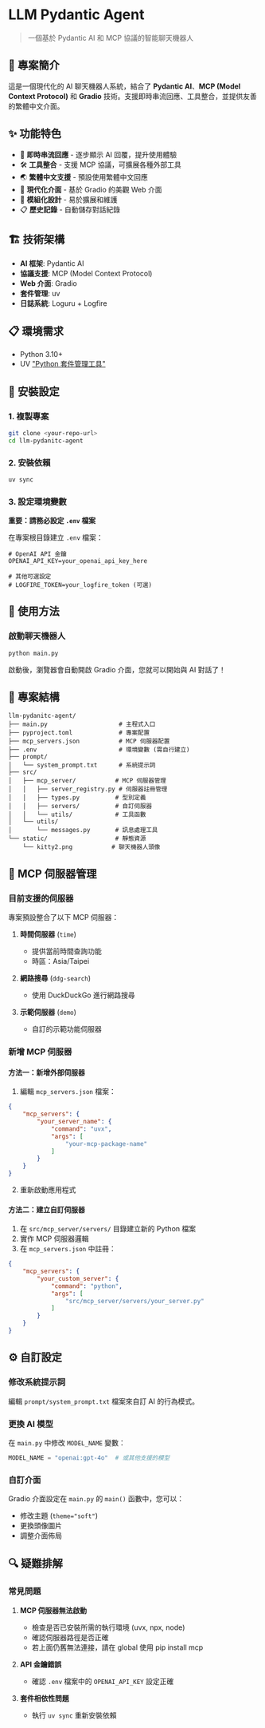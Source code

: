 # LLM Pydantic Agent

> 一個基於 Pydantic AI 和 MCP 協議的智能聊天機器人

## 🌟 專案簡介

這是一個現代化的 AI 聊天機器人系統，結合了 **Pydantic AI**、**MCP (Model Context Protocol)** 和 **Gradio** 技術。支援即時串流回應、工具整合，並提供友善的繁體中文介面。

## ✨ 功能特色

- 🚀 **即時串流回應** - 逐步顯示 AI 回覆，提升使用體驗
- 🛠️ **工具整合** - 支援 MCP 協議，可擴展各種外部工具
- 🌏 **繁體中文支援** - 預設使用繁體中文回應
- 📱 **現代化介面** - 基於 Gradio 的美觀 Web 介面
- 🔧 **模組化設計** - 易於擴展和維護
- 📋 **歷史記錄** - 自動儲存對話紀錄

## 🏗️ 技術架構

- **AI 框架**: Pydantic AI
- **協議支援**: MCP (Model Context Protocol)
- **Web 介面**: Gradio
- **套件管理**: uv
- **日誌系統**: Loguru + Logfire

## 📋 環境需求

- Python 3.10+
- UV ["Python 套件管理工具"](https://github.com/astral-sh/uv)

## 🚀 安裝設定

### 1. 複製專案

```bash
git clone <your-repo-url>
cd llm-pydanitc-agent
```

### 2. 安裝依賴

```bash
uv sync
```

### 3. 設定環境變數

**重要：請務必設定 `.env` 檔案**

在專案根目錄建立 `.env` 檔案：

```env
# OpenAI API 金鑰
OPENAI_API_KEY=your_openai_api_key_here

# 其他可選設定
# LOGFIRE_TOKEN=your_logfire_token (可選)
```

## 🎯 使用方法

### 啟動聊天機器人

```bash
python main.py
```

啟動後，瀏覽器會自動開啟 Gradio 介面，您就可以開始與 AI 對話了！

## 📁 專案結構

```
llm-pydanitc-agent/
├── main.py                    # 主程式入口
├── pyproject.toml             # 專案配置
├── mcp_servers.json           # MCP 伺服器配置
├── .env                       # 環境變數 (需自行建立)
├── prompt/
│   └── system_prompt.txt      # 系統提示詞
├── src/
│   ├── mcp_server/           # MCP 伺服器管理
│   │   ├── server_registry.py # 伺服器註冊管理
│   │   ├── types.py          # 型別定義
│   │   ├── servers/          # 自訂伺服器
│   │   └── utils/            # 工具函數
│   └── utils/
│       └── messages.py       # 訊息處理工具
└── static/                   # 靜態資源
    └── kitty2.png           # 聊天機器人頭像
```

## 🔧 MCP 伺服器管理

### 目前支援的伺服器

專案預設整合了以下 MCP 伺服器：

1. **時間伺服器** (`time`)
   - 提供當前時間查詢功能
   - 時區：Asia/Taipei

2. **網路搜尋** (`ddg-search`)
   - 使用 DuckDuckGo 進行網路搜尋

3. **示範伺服器** (`demo`)
   - 自訂的示範功能伺服器

### 新增 MCP 伺服器

#### 方法一：新增外部伺服器

1. 編輯 `mcp_servers.json` 檔案：

```json
{
    "mcp_servers": {
        "your_server_name": {
            "command": "uvx",
            "args": [
                "your-mcp-package-name"
            ]
        }
    }
}
```

2. 重新啟動應用程式

#### 方法二：建立自訂伺服器

1. 在 `src/mcp_server/servers/` 目錄建立新的 Python 檔案
2. 實作 MCP 伺服器邏輯
3. 在 `mcp_servers.json` 中註冊：

```json
{
    "mcp_servers": {
        "your_custom_server": {
            "command": "python",
            "args": [
                "src/mcp_server/servers/your_server.py"
            ]
        }
    }
}
```

## ⚙️ 自訂設定

### 修改系統提示詞

編輯 `prompt/system_prompt.txt` 檔案來自訂 AI 的行為模式。

### 更換 AI 模型

在 `main.py` 中修改 `MODEL_NAME` 變數：

```python
MODEL_NAME = "openai:gpt-4o"  # 或其他支援的模型
```

### 自訂介面

Gradio 介面設定在 `main.py` 的 `main()` 函數中，您可以：
- 修改主題 (`theme="soft"`)
- 更換頭像圖片
- 調整介面佈局

## 🔍 疑難排解

### 常見問題

1. **MCP 伺服器無法啟動**
   - 檢查是否已安裝所需的執行環境 (uvx, npx, node)
   - 確認伺服器路徑是否正確
   - 若上面仍舊無法連接，請在 global 使用 pip install mcp

2. **API 金鑰錯誤**
   - 確認 `.env` 檔案中的 `OPENAI_API_KEY` 設定正確

3. **套件相依性問題**
   - 執行 `uv sync` 重新安裝依賴
